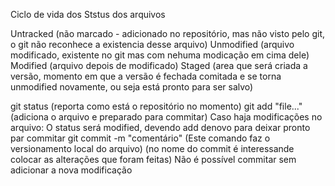 
Ciclo de vida dos Ststus dos arquivos

Untracked (não marcado - adicionado no repositório, mas não visto pelo git, o git não reconhece a existencia desse arquivo)
Unmodified (arquivo modificado, existente no git mas com nehuma modicação em cima dele)
Modified (arquivo depois de modificado)
Staged (area que será criada a versão, momento em que a versão é fechada comitada e se torna unmodified novamente, ou seja está pronto para ser salvo)

git status (reporta como está o repositório no momento)
git add "file..." (adiciona o arquivo e preparado para commitar)
Caso haja modificações no arquivo:
O status será modified, devendo add denovo para deixar pronto par commitar
git commit -m "comentário" (Este comando faz o versionamento local do arquivo) (no nome do commit é interessande colocar as alterações que foram feitas)
Não é possível commitar sem adicionar a nova modificação

